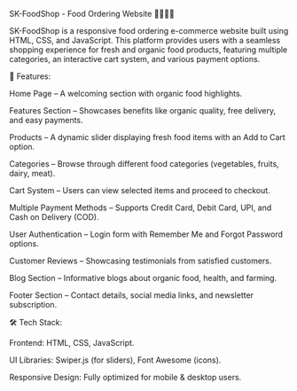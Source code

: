 SK-FoodShop - Food Ordering Website 🍏🥕🥦🍖

SK-FoodShop is a responsive food ordering e-commerce website built using HTML, CSS, and JavaScript. This platform provides users with a seamless shopping experience for fresh and organic food products, featuring multiple categories, an interactive cart system, and various payment options.

🌟 Features:

Home Page – A welcoming section with organic food highlights.

Features Section – Showcases benefits like organic quality, free delivery, and easy payments.

Products – A dynamic slider displaying fresh food items with an Add to Cart option.

Categories – Browse through different food categories (vegetables, fruits, dairy, meat).

Cart System – Users can view selected items and proceed to checkout.

Multiple Payment Methods – Supports Credit Card, Debit Card, UPI, and Cash on Delivery (COD).

User Authentication – Login form with Remember Me and Forgot Password options.

Customer Reviews – Showcasing testimonials from satisfied customers.

Blog Section – Informative blogs about organic food, health, and farming.

Footer Section – Contact details, social media links, and newsletter subscription.


🛠️ Tech Stack:

Frontend: HTML, CSS, JavaScript.

UI Libraries: Swiper.js (for sliders), Font Awesome (icons).

Responsive Design: Fully optimized for mobile & desktop users.


